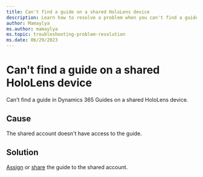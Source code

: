 ```yaml
---
title: Can't find a guide on a shared HoloLens device 
description: Learn how to resolve a problem when you can't find a guide in Dynamics 365 Guides on a shared device license
author: Mamaylya
ms.author: mamaylya
ms.topic: troubleshooting-problem-resolution 
ms.date: 06/29/2023
---
```


# Can't find a guide on a shared HoloLens device

Can't find a guide in Dynamics 365 Guides on a shared HoloLens device.

## Cause

The shared account doesn't have access to the guide.

## Solution

[Assign](admin-access-assign.md) or [share](admin-access-teams.md) the guide to the shared account.
